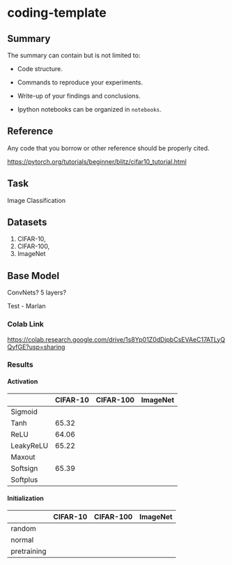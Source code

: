 # coding-template

## Summary

The summary can contain but is not limited to:

- Code structure.

- Commands to reproduce your experiments.

- Write-up of your findings and conclusions.

- Ipython notebooks can be organized in `notebooks`.

## Reference

Any code that you borrow or other reference should be properly cited.

https://pytorch.org/tutorials/beginner/blitz/cifar10_tutorial.html

## Task
Image Classification

## Datasets
1. CIFAR-10, 
2. CIFAR-100,
3. ImageNet

## Base Model
ConvNets?
5 layers?

Test - Marlan

### Colab Link
https://colab.research.google.com/drive/1s8Yp01Z0dDjpbCsEVAeC17ATLyQQyfGE?usp=sharing

### Results

#### Activation
|   | CIFAR-10 | CIFAR-100 | ImageNet |
|---|---|---|---|
| Sigmoid  |   |   |   |
|  Tanh | 65.32  |   |   |
|  ReLU | 64.06 |   |   |
|  LeakyReLU | 65.22 |   |   |
|  Maxout |   |   |   |
|  Softsign | 65.39  |   |   |
|  Softplus |   |   |   |

#### Initialization
|   | CIFAR-10 | CIFAR-100 | ImageNet |
|---|---|---|---|
| random  |   |   |   |
|  normal |   |   |   |
|  pretraining |   |   |   |
